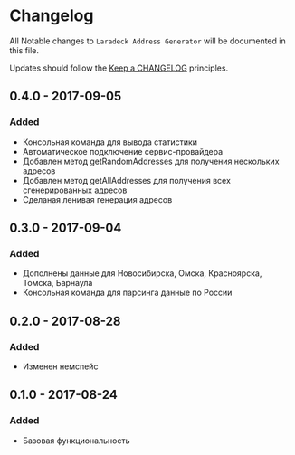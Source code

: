 # Changelog

All Notable changes to `Laradeck Address Generator` will be documented in this file.

Updates should follow the [Keep a CHANGELOG](http://keepachangelog.com/) principles.

## 0.4.0 - 2017-09-05

### Added
- Консольная команда для вывода статистики
- Автоматическое подключение сервис-провайдера
- Добавлен метод getRandomAddresses для получения нескольких адресов
- Добавлен метод getAllAddresses для получения всех сгенерированных адресов
- Сделаная ленивая генерация адресов

## 0.3.0 - 2017-09-04

### Added
- Дополнены данные для Новосибирска, Омска, Красноярска, Томска, Барнаула
- Консольная команда для парсинга данные по России

## 0.2.0 - 2017-08-28

### Added
- Изменен немспейс

## 0.1.0 - 2017-08-24

### Added
- Базовая функциональность

<!-- 
### Deprecated
- Nothing

### Fixed
- Nothing

### Removed
- Nothing

### Security
- Nothing
-->
